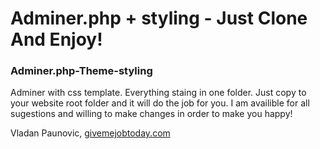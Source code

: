 # Adminer.php + styling - Just Clone And Enjoy!

### Adminer.php-Theme-styling
Adminer with css template. Everything staing in one folder. Just copy to your website root folder and it will do the job for you.
I am availible for all sugestions and willing to make changes in order to make you happy!

Vladan Paunovic, [givemejobtoday.com](http://www.givemejobtoday.com)
